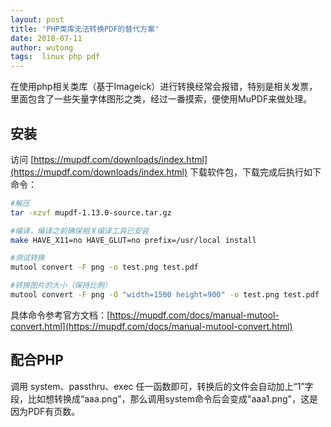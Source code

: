 ```yaml
---
layout: post
title: 'PHP类库无法转换PDF的替代方案'
date: 2018-07-11
author: wutong
tags:  linux php pdf
---
```


在使用php相关类库（基于Imageick）进行转换经常会报错，特别是相关发票，里面包含了一些矢量字体图形之类，经过一番摸索，便使用MuPDF来做处理。

## 安装

访问 [https://mupdf.com/downloads/index.html](https://mupdf.com/downloads/index.html) 下载软件包，下载完成后执行如下命令：

```bash
#解压
tar -xzvf mupdf-1.13.0-source.tar.gz

#编译，编译之前确保相关编译工具已安装
make HAVE_X11=no HAVE_GLUT=no prefix=/usr/local install

#测试转换
mutool convert -F png -o test.png test.pdf

#转换图片的大小（保持比例）
mutool convert -F png -O "width=1500 height=900" -o test.png test.pdf
```

具体命令参考官方文档：[https://mupdf.com/docs/manual-mutool-convert.html](https://mupdf.com/docs/manual-mutool-convert.html)

## 配合PHP

调用 system、passthru、exec 任一函数即可，转换后的文件会自动加上“1”字段，比如想转换成“aaa.png”，那么调用system命令后会变成"aaa1.png"，这是因为PDF有页数。